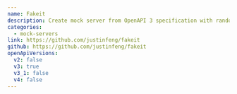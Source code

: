```yaml
---
name: Fakeit
description: Create mock server from OpenAPI 3 specification with random response generation and request validation.
categories:
  - mock-servers
link: https://github.com/justinfeng/fakeit
github: https://github.com/justinfeng/fakeit
openApiVersions:
  v2: false
  v3: true
  v3_1: false
  v4: false
---
```

